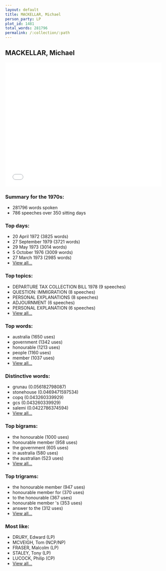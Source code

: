 ```yaml
---
layout: default
title: MACKELLAR, Michael
person_party: LP
plot_id: 1481
total_words: 281796
permalink: /:collection/:path
---
```


## MACKELLAR, Michael

<iframe width="100%" height="400" frameborder="0" scrolling="no" src="//plot.ly/~wragge/1481.embed"></iframe>


### Summary for the 1970s:

* 281796 words spoken
* 786 speeches over 350 sitting days


### Top days:

* 20 April 1972 (3825 words)
* 27 September 1979 (3721 words)
* 29 May 1973 (3014 words)
* 5 October 1976 (3009 words)
* 27 March 1973 (2985 words)
* [View all...](days/)


### Top topics:

* DEPARTURE TAX COLLECTION BILL 1978 (9 speeches)
* QUESTION: IMMIGRATION (8 speeches)
* PERSONAL EXPLANATIONS (8 speeches)
* ADJOURNMENT (6 speeches)
* PERSONAL EXPLANATION (6 speeches)
* [View all...](topics/)


### Top words:

* australia (1650 uses)
* government (1342 uses)
* honourable (1213 uses)
* people (1160 uses)
* member (1037 uses)
* [View all...](words/)


### Distinctive words:

* grunau (0.056182798087)
* stonehouse (0.0469471597534)
* copq (0.043260339929)
* gcs (0.043260339929)
* salemi (0.0422786374594)
* [View all...](sig_words/)


### Top bigrams:

* the honourable (1000 uses)
* honourable member (958 uses)
* the government (605 uses)
* in australia (580 uses)
* the australian (523 uses)
* [View all...](bigrams/)


### Top trigrams:

* the honourable member (947 uses)
* honourable member for (370 uses)
* to the honourable (367 uses)
* honourable member 's (353 uses)
* answer to the (312 uses)
* [View all...](trigrams/)


### Most like:

* DRURY, Edward (LP)
* MCVEIGH, Tom (NCP/NP)
* FRASER, Malcolm (LP)
* STALEY, Tony (LP)
* LUCOCK, Philip (CP)
* [View all...](similarities/)
